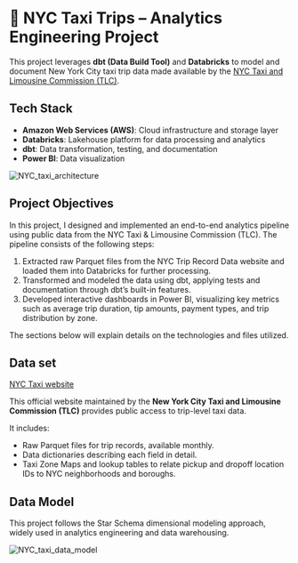 # 🗽 NYC Taxi Trips – Analytics Engineering Project

This project leverages **dbt (Data Build Tool)** and **Databricks** to model and document New York City taxi trip data made available by the [NYC Taxi and Limousine Commission (TLC)](https://www.nyc.gov/site/tlc/about/tlc-trip-record-data.page).



## Tech Stack
- **Amazon Web Services (AWS)**: Cloud infrastructure and storage layer
- **Databricks**: Lakehouse platform for data processing and analytics
- **dbt**: Data transformation, testing, and documentation
- **Power BI**: Data visualization

![NYC_taxi_architecture](https://github.com/user-attachments/assets/fb85a199-1b93-47a7-bb13-380eacd806e9)

## Project Objectives

In this project, I designed and implemented an end-to-end analytics pipeline using public data from the NYC Taxi & Limousine Commission (TLC). The pipeline consists of the following steps:

1. Extracted raw Parquet files from the NYC Trip Record Data website and loaded them into Databricks for further processing.
2. Transformed and modeled the data using dbt, applying tests and documentation through dbt’s built-in features.
3. Developed interactive dashboards in Power BI, visualizing key metrics such as average trip duration, tip amounts, payment types, and trip distribution by zone.

The sections below will explain details on the technologies and files utilized.

## Data set

[NYC Taxi website](https://www.nyc.gov/site/tlc/about/tlc-trip-record-data.page) 

This official website maintained by the **New York City Taxi and Limousine Commission (TLC)** provides public access to trip-level taxi data.

It includes:

- Raw Parquet files for trip records, available monthly.
- Data dictionaries describing each field in detail.
- Taxi Zone Maps and lookup tables to relate pickup and dropoff location IDs to NYC neighborhoods and boroughs.



## Data Model

This project follows the Star Schema dimensional modeling approach, widely used in analytics engineering and data warehousing.

![NYC_taxi_data_model](https://github.com/user-attachments/assets/f5bc9669-745b-4823-85c8-fb2b1cc61248)

